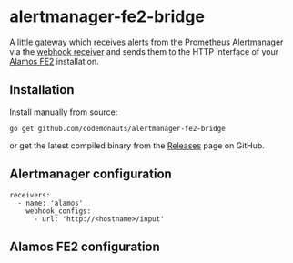 # alertmanager-fe2-bridge

A little gateway which receives alerts from the Prometheus Alertmanager via
the [webhook
receiver](https://prometheus.io/docs/alerting/latest/configuration/#webhook_config)
and sends them to the HTTP interface of your [Alamos
FE2](https://www.alamos-gmbh.com/service/fe2/) installation.

## Installation
Install manually from source:
```
go get github.com/codemonauts/alertmanager-fe2-bridge
```
or get the latest compiled binary from the 
[Releases](https://github.com/codemonauts/alertmanager-fe2-bridge/releases) page on GitHub.

## Alertmanager configuration
```
receivers:
  - name: 'alamos'
    webhook_configs:
      - url: 'http://<hostname>/input'
```

## Alamos FE2 configuration
